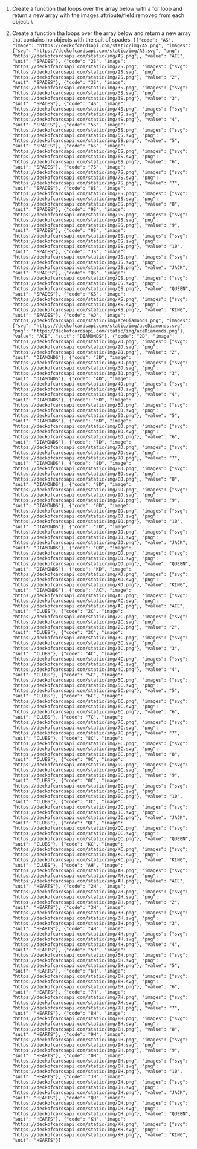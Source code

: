 1. Create a function that loops over the array below with a for loop and return a new array with the images attribute/field removed from each object. \

2. Create a function tha loops over the array below and return a new array that contains no objects with the suit of  spades. 
```[{"code": "AS", "image": "https://deckofcardsapi.com/static/img/AS.png", "images": {"svg": "https://deckofcardsapi.com/static/img/AS.svg", "png": "https://deckofcardsapi.com/static/img/AS.png"}, "value": "ACE", "suit": "SPADES"}, {"code": "2S", "image": "https://deckofcardsapi.com/static/img/2S.png", "images": {"svg": "https://deckofcardsapi.com/static/img/2S.svg", "png": "https://deckofcardsapi.com/static/img/2S.png"}, "value": "2", "suit": "SPADES"}, {"code": "3S", "image": "https://deckofcardsapi.com/static/img/3S.png", "images": {"svg": "https://deckofcardsapi.com/static/img/3S.svg", "png": "https://deckofcardsapi.com/static/img/3S.png"}, "value": "3", "suit": "SPADES"}, {"code": "4S", "image": "https://deckofcardsapi.com/static/img/4S.png", "images": {"svg": "https://deckofcardsapi.com/static/img/4S.svg", "png": "https://deckofcardsapi.com/static/img/4S.png"}, "value": "4", "suit": "SPADES"}, {"code": "5S", "image": "https://deckofcardsapi.com/static/img/5S.png", "images": {"svg": "https://deckofcardsapi.com/static/img/5S.svg", "png": "https://deckofcardsapi.com/static/img/5S.png"}, "value": "5", "suit": "SPADES"}, {"code": "6S", "image": "https://deckofcardsapi.com/static/img/6S.png", "images": {"svg": "https://deckofcardsapi.com/static/img/6S.svg", "png": "https://deckofcardsapi.com/static/img/6S.png"}, "value": "6", "suit": "SPADES"}, {"code": "7S", "image": "https://deckofcardsapi.com/static/img/7S.png", "images": {"svg": "https://deckofcardsapi.com/static/img/7S.svg", "png": "https://deckofcardsapi.com/static/img/7S.png"}, "value": "7", "suit": "SPADES"}, {"code": "8S", "image": "https://deckofcardsapi.com/static/img/8S.png", "images": {"svg": "https://deckofcardsapi.com/static/img/8S.svg", "png": "https://deckofcardsapi.com/static/img/8S.png"}, "value": "8", "suit": "SPADES"}, {"code": "9S", "image": "https://deckofcardsapi.com/static/img/9S.png", "images": {"svg": "https://deckofcardsapi.com/static/img/9S.svg", "png": "https://deckofcardsapi.com/static/img/9S.png"}, "value": "9", "suit": "SPADES"}, {"code": "0S", "image": "https://deckofcardsapi.com/static/img/0S.png", "images": {"svg": "https://deckofcardsapi.com/static/img/0S.svg", "png": "https://deckofcardsapi.com/static/img/0S.png"}, "value": "10", "suit": "SPADES"}, {"code": "JS", "image": "https://deckofcardsapi.com/static/img/JS.png", "images": {"svg": "https://deckofcardsapi.com/static/img/JS.svg", "png": "https://deckofcardsapi.com/static/img/JS.png"}, "value": "JACK", "suit": "SPADES"}, {"code": "QS", "image": "https://deckofcardsapi.com/static/img/QS.png", "images": {"svg": "https://deckofcardsapi.com/static/img/QS.svg", "png": "https://deckofcardsapi.com/static/img/QS.png"}, "value": "QUEEN", "suit": "SPADES"}, {"code": "KS", "image": "https://deckofcardsapi.com/static/img/KS.png", "images": {"svg": "https://deckofcardsapi.com/static/img/KS.svg", "png": "https://deckofcardsapi.com/static/img/KS.png"}, "value": "KING", "suit": "SPADES"}, {"code": "AD", "image": "https://deckofcardsapi.com/static/img/aceDiamonds.png", "images": {"svg": "https://deckofcardsapi.com/static/img/aceDiamonds.svg", "png": "https://deckofcardsapi.com/static/img/aceDiamonds.png"}, "value": "ACE", "suit": "DIAMONDS"}, {"code": "2D", "image": "https://deckofcardsapi.com/static/img/2D.png", "images": {"svg": "https://deckofcardsapi.com/static/img/2D.svg", "png": "https://deckofcardsapi.com/static/img/2D.png"}, "value": "2", "suit": "DIAMONDS"}, {"code": "3D", "image": "https://deckofcardsapi.com/static/img/3D.png", "images": {"svg": "https://deckofcardsapi.com/static/img/3D.svg", "png": "https://deckofcardsapi.com/static/img/3D.png"}, "value": "3", "suit": "DIAMONDS"}, {"code": "4D", "image": "https://deckofcardsapi.com/static/img/4D.png", "images": {"svg": "https://deckofcardsapi.com/static/img/4D.svg", "png": "https://deckofcardsapi.com/static/img/4D.png"}, "value": "4", "suit": "DIAMONDS"}, {"code": "5D", "image": "https://deckofcardsapi.com/static/img/5D.png", "images": {"svg": "https://deckofcardsapi.com/static/img/5D.svg", "png": "https://deckofcardsapi.com/static/img/5D.png"}, "value": "5", "suit": "DIAMONDS"}, {"code": "6D", "image": "https://deckofcardsapi.com/static/img/6D.png", "images": {"svg": "https://deckofcardsapi.com/static/img/6D.svg", "png": "https://deckofcardsapi.com/static/img/6D.png"}, "value": "6", "suit": "DIAMONDS"}, {"code": "7D", "image": "https://deckofcardsapi.com/static/img/7D.png", "images": {"svg": "https://deckofcardsapi.com/static/img/7D.svg", "png": "https://deckofcardsapi.com/static/img/7D.png"}, "value": "7", "suit": "DIAMONDS"}, {"code": "8D", "image": "https://deckofcardsapi.com/static/img/8D.png", "images": {"svg": "https://deckofcardsapi.com/static/img/8D.svg", "png": "https://deckofcardsapi.com/static/img/8D.png"}, "value": "8", "suit": "DIAMONDS"}, {"code": "9D", "image": "https://deckofcardsapi.com/static/img/9D.png", "images": {"svg": "https://deckofcardsapi.com/static/img/9D.svg", "png": "https://deckofcardsapi.com/static/img/9D.png"}, "value": "9", "suit": "DIAMONDS"}, {"code": "0D", "image": "https://deckofcardsapi.com/static/img/0D.png", "images": {"svg": "https://deckofcardsapi.com/static/img/0D.svg", "png": "https://deckofcardsapi.com/static/img/0D.png"}, "value": "10", "suit": "DIAMONDS"}, {"code": "JD", "image": "https://deckofcardsapi.com/static/img/JD.png", "images": {"svg": "https://deckofcardsapi.com/static/img/JD.svg", "png": "https://deckofcardsapi.com/static/img/JD.png"}, "value": "JACK", "suit": "DIAMONDS"}, {"code": "QD", "image": "https://deckofcardsapi.com/static/img/QD.png", "images": {"svg": "https://deckofcardsapi.com/static/img/QD.svg", "png": "https://deckofcardsapi.com/static/img/QD.png"}, "value": "QUEEN", "suit": "DIAMONDS"}, {"code": "KD", "image": "https://deckofcardsapi.com/static/img/KD.png", "images": {"svg": "https://deckofcardsapi.com/static/img/KD.svg", "png": "https://deckofcardsapi.com/static/img/KD.png"}, "value": "KING", "suit": "DIAMONDS"}, {"code": "AC", "image": "https://deckofcardsapi.com/static/img/AC.png", "images": {"svg": "https://deckofcardsapi.com/static/img/AC.svg", "png": "https://deckofcardsapi.com/static/img/AC.png"}, "value": "ACE", "suit": "CLUBS"}, {"code": "2C", "image": "https://deckofcardsapi.com/static/img/2C.png", "images": {"svg": "https://deckofcardsapi.com/static/img/2C.svg", "png": "https://deckofcardsapi.com/static/img/2C.png"}, "value": "2", "suit": "CLUBS"}, {"code": "3C", "image": "https://deckofcardsapi.com/static/img/3C.png", "images": {"svg": "https://deckofcardsapi.com/static/img/3C.svg", "png": "https://deckofcardsapi.com/static/img/3C.png"}, "value": "3", "suit": "CLUBS"}, {"code": "4C", "image": "https://deckofcardsapi.com/static/img/4C.png", "images": {"svg": "https://deckofcardsapi.com/static/img/4C.svg", "png": "https://deckofcardsapi.com/static/img/4C.png"}, "value": "4", "suit": "CLUBS"}, {"code": "5C", "image": "https://deckofcardsapi.com/static/img/5C.png", "images": {"svg": "https://deckofcardsapi.com/static/img/5C.svg", "png": "https://deckofcardsapi.com/static/img/5C.png"}, "value": "5", "suit": "CLUBS"}, {"code": "6C", "image": "https://deckofcardsapi.com/static/img/6C.png", "images": {"svg": "https://deckofcardsapi.com/static/img/6C.svg", "png": "https://deckofcardsapi.com/static/img/6C.png"}, "value": "6", "suit": "CLUBS"}, {"code": "7C", "image": "https://deckofcardsapi.com/static/img/7C.png", "images": {"svg": "https://deckofcardsapi.com/static/img/7C.svg", "png": "https://deckofcardsapi.com/static/img/7C.png"}, "value": "7", "suit": "CLUBS"}, {"code": "8C", "image": "https://deckofcardsapi.com/static/img/8C.png", "images": {"svg": "https://deckofcardsapi.com/static/img/8C.svg", "png": "https://deckofcardsapi.com/static/img/8C.png"}, "value": "8", "suit": "CLUBS"}, {"code": "9C", "image": "https://deckofcardsapi.com/static/img/9C.png", "images": {"svg": "https://deckofcardsapi.com/static/img/9C.svg", "png": "https://deckofcardsapi.com/static/img/9C.png"}, "value": "9", "suit": "CLUBS"}, {"code": "0C", "image": "https://deckofcardsapi.com/static/img/0C.png", "images": {"svg": "https://deckofcardsapi.com/static/img/0C.svg", "png": "https://deckofcardsapi.com/static/img/0C.png"}, "value": "10", "suit": "CLUBS"}, {"code": "JC", "image": "https://deckofcardsapi.com/static/img/JC.png", "images": {"svg": "https://deckofcardsapi.com/static/img/JC.svg", "png": "https://deckofcardsapi.com/static/img/JC.png"}, "value": "JACK", "suit": "CLUBS"}, {"code": "QC", "image": "https://deckofcardsapi.com/static/img/QC.png", "images": {"svg": "https://deckofcardsapi.com/static/img/QC.svg", "png": "https://deckofcardsapi.com/static/img/QC.png"}, "value": "QUEEN", "suit": "CLUBS"}, {"code": "KC", "image": "https://deckofcardsapi.com/static/img/KC.png", "images": {"svg": "https://deckofcardsapi.com/static/img/KC.svg", "png": "https://deckofcardsapi.com/static/img/KC.png"}, "value": "KING", "suit": "CLUBS"}, {"code": "AH", "image": "https://deckofcardsapi.com/static/img/AH.png", "images": {"svg": "https://deckofcardsapi.com/static/img/AH.svg", "png": "https://deckofcardsapi.com/static/img/AH.png"}, "value": "ACE", "suit": "HEARTS"}, {"code": "2H", "image": "https://deckofcardsapi.com/static/img/2H.png", "images": {"svg": "https://deckofcardsapi.com/static/img/2H.svg", "png": "https://deckofcardsapi.com/static/img/2H.png"}, "value": "2", "suit": "HEARTS"}, {"code": "3H", "image": "https://deckofcardsapi.com/static/img/3H.png", "images": {"svg": "https://deckofcardsapi.com/static/img/3H.svg", "png": "https://deckofcardsapi.com/static/img/3H.png"}, "value": "3", "suit": "HEARTS"}, {"code": "4H", "image": "https://deckofcardsapi.com/static/img/4H.png", "images": {"svg": "https://deckofcardsapi.com/static/img/4H.svg", "png": "https://deckofcardsapi.com/static/img/4H.png"}, "value": "4", "suit": "HEARTS"}, {"code": "5H", "image": "https://deckofcardsapi.com/static/img/5H.png", "images": {"svg": "https://deckofcardsapi.com/static/img/5H.svg", "png": "https://deckofcardsapi.com/static/img/5H.png"}, "value": "5", "suit": "HEARTS"}, {"code": "6H", "image": "https://deckofcardsapi.com/static/img/6H.png", "images": {"svg": "https://deckofcardsapi.com/static/img/6H.svg", "png": "https://deckofcardsapi.com/static/img/6H.png"}, "value": "6", "suit": "HEARTS"}, {"code": "7H", "image": "https://deckofcardsapi.com/static/img/7H.png", "images": {"svg": "https://deckofcardsapi.com/static/img/7H.svg", "png": "https://deckofcardsapi.com/static/img/7H.png"}, "value": "7", "suit": "HEARTS"}, {"code": "8H", "image": "https://deckofcardsapi.com/static/img/8H.png", "images": {"svg": "https://deckofcardsapi.com/static/img/8H.svg", "png": "https://deckofcardsapi.com/static/img/8H.png"}, "value": "8", "suit": "HEARTS"}, {"code": "9H", "image": "https://deckofcardsapi.com/static/img/9H.png", "images": {"svg": "https://deckofcardsapi.com/static/img/9H.svg", "png": "https://deckofcardsapi.com/static/img/9H.png"}, "value": "9", "suit": "HEARTS"}, {"code": "0H", "image": "https://deckofcardsapi.com/static/img/0H.png", "images": {"svg": "https://deckofcardsapi.com/static/img/0H.svg", "png": "https://deckofcardsapi.com/static/img/0H.png"}, "value": "10", "suit": "HEARTS"}, {"code": "JH", "image": "https://deckofcardsapi.com/static/img/JH.png", "images": {"svg": "https://deckofcardsapi.com/static/img/JH.svg", "png": "https://deckofcardsapi.com/static/img/JH.png"}, "value": "JACK", "suit": "HEARTS"}, {"code": "QH", "image": "https://deckofcardsapi.com/static/img/QH.png", "images": {"svg": "https://deckofcardsapi.com/static/img/QH.svg", "png": "https://deckofcardsapi.com/static/img/QH.png"}, "value": "QUEEN", "suit": "HEARTS"}, {"code": "KH", "image": "https://deckofcardsapi.com/static/img/KH.png", "images": {"svg": "https://deckofcardsapi.com/static/img/KH.svg", "png": "https://deckofcardsapi.com/static/img/KH.png"}, "value": "KING", "suit": "HEARTS"}]```